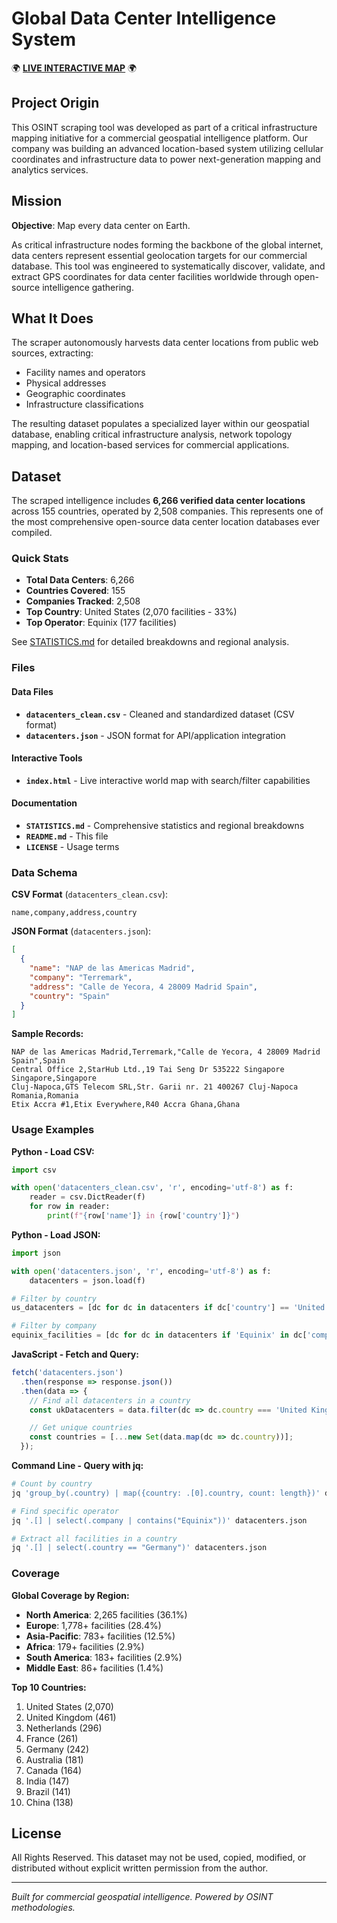 # Global Data Center Intelligence System

🌍 **[LIVE INTERACTIVE MAP](https://yourusername.github.io/datacenter-osint/)** 🌍

## Project Origin

This OSINT scraping tool was developed as part of a critical infrastructure mapping initiative for a commercial geospatial intelligence platform. Our company was building an advanced location-based system utilizing cellular coordinates and infrastructure data to power next-generation mapping and analytics services.

## Mission

**Objective**: Map every data center on Earth.

As critical infrastructure nodes forming the backbone of the global internet, data centers represent essential geolocation targets for our commercial database. This tool was engineered to systematically discover, validate, and extract GPS coordinates for data center facilities worldwide through open-source intelligence gathering.

## What It Does

The scraper autonomously harvests data center locations from public web sources, extracting:
- Facility names and operators
- Physical addresses
- Geographic coordinates
- Infrastructure classifications

The resulting dataset populates a specialized layer within our geospatial database, enabling critical infrastructure analysis, network topology mapping, and location-based services for commercial applications.

## Dataset

The scraped intelligence includes **6,266 verified data center locations** across 155 countries, operated by 2,508 companies. This represents one of the most comprehensive open-source data center location databases ever compiled.

### Quick Stats

- **Total Data Centers**: 6,266
- **Countries Covered**: 155
- **Companies Tracked**: 2,508
- **Top Country**: United States (2,070 facilities - 33%)
- **Top Operator**: Equinix (177 facilities)

See [STATISTICS.md](STATISTICS.md) for detailed breakdowns and regional analysis.

### Files

#### Data Files
- **`datacenters_clean.csv`** - Cleaned and standardized dataset (CSV format)
- **`datacenters.json`** - JSON format for API/application integration

#### Interactive Tools
- **`index.html`** - Live interactive world map with search/filter capabilities

#### Documentation
- **`STATISTICS.md`** - Comprehensive statistics and regional breakdowns
- **`README.md`** - This file
- **`LICENSE`** - Usage terms

### Data Schema

**CSV Format** (`datacenters_clean.csv`):
```csv
name,company,address,country
```

**JSON Format** (`datacenters.json`):
```json
[
  {
    "name": "NAP de las Americas Madrid",
    "company": "Terremark",
    "address": "Calle de Yecora, 4 28009 Madrid Spain",
    "country": "Spain"
  }
]
```

**Sample Records:**
```
NAP de las Americas Madrid,Terremark,"Calle de Yecora, 4 28009 Madrid Spain",Spain
Central Office 2,StarHub Ltd.,19 Tai Seng Dr 535222 Singapore Singapore,Singapore
Cluj-Napoca,GTS Telecom SRL,Str. Garii nr. 21 400267 Cluj-Napoca Romania,Romania
Etix Accra #1,Etix Everywhere,R40 Accra Ghana,Ghana
```

### Usage Examples

**Python - Load CSV:**
```python
import csv

with open('datacenters_clean.csv', 'r', encoding='utf-8') as f:
    reader = csv.DictReader(f)
    for row in reader:
        print(f"{row['name']} in {row['country']}")
```

**Python - Load JSON:**
```python
import json

with open('datacenters.json', 'r', encoding='utf-8') as f:
    datacenters = json.load(f)

# Filter by country
us_datacenters = [dc for dc in datacenters if dc['country'] == 'United States']

# Filter by company
equinix_facilities = [dc for dc in datacenters if 'Equinix' in dc['company']]
```

**JavaScript - Fetch and Query:**
```javascript
fetch('datacenters.json')
  .then(response => response.json())
  .then(data => {
    // Find all datacenters in a country
    const ukDatacenters = data.filter(dc => dc.country === 'United Kingdom');

    // Get unique countries
    const countries = [...new Set(data.map(dc => dc.country))];
  });
```

**Command Line - Query with jq:**
```bash
# Count by country
jq 'group_by(.country) | map({country: .[0].country, count: length})' datacenters.json

# Find specific operator
jq '.[] | select(.company | contains("Equinix"))' datacenters.json

# Extract all facilities in a country
jq '.[] | select(.country == "Germany")' datacenters.json
```

### Coverage

**Global Coverage by Region:**
- **North America**: 2,265 facilities (36.1%)
- **Europe**: 1,778+ facilities (28.4%)
- **Asia-Pacific**: 783+ facilities (12.5%)
- **Africa**: 179+ facilities (2.9%)
- **South America**: 183+ facilities (2.9%)
- **Middle East**: 86+ facilities (1.4%)

**Top 10 Countries:**
1. United States (2,070)
2. United Kingdom (461)
3. Netherlands (296)
4. France (261)
5. Germany (242)
6. Australia (181)
7. Canada (164)
8. India (147)
9. Brazil (141)
10. China (138)

## License

All Rights Reserved. This dataset may not be used, copied, modified, or distributed without explicit written permission from the author.

---

*Built for commercial geospatial intelligence. Powered by OSINT methodologies.*
